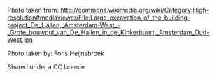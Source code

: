 Photo taken from:
http://commons.wikimedia.org/wiki/Category:High-resolution#mediaviewer/File:Large_excavation_of_the_building-project_De_Hallen,_Amsterdam-West_-_Grote_bouwput_van_De_Hallen_in_de_Kinkerbuurt,_Amsterdam_Oud-West.jpg

Photo taken by:
Fons Heijnsbroek

Shared under a CC licence
